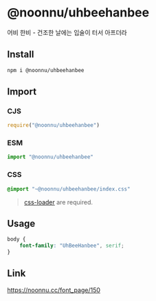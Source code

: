 # @noonnu/uhbeehanbee
어비 한비 - 건조한 날에는 입술이 터서 아프더라

## Install
```sh
npm i @noonnu/uhbeehanbee
```
## Import
### CJS
```js
require("@noonnu/uhbeehanbee")
```
### ESM
```js
import "@noonnu/uhbeehanbee"
```
### CSS 
```css
@import "~@noonnu/uhbeehanbee/index.css"
```
> [css-loader](https://github.com/webpack-contrib/css-loader) are required.

## Usage
```css
body {
    font-family: "UhBeeHanbee", serif;
}
```

## Link
https://noonnu.cc/font_page/150